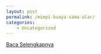 ```yaml
---
layout: post
permalink: /mimpi-buaya-sama-ular/
categories:
    - Uncategorized
---
```


[Baca Selengkapnya](/10)